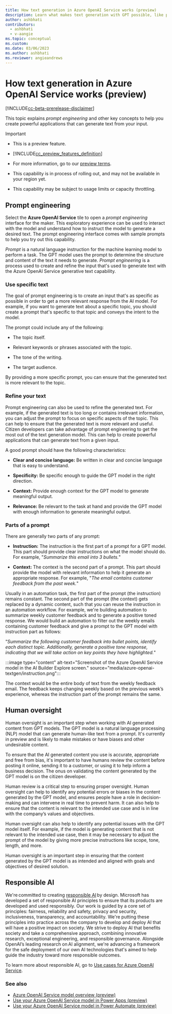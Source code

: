 ```yaml
---
title: How text generation in Azure OpenAI Service works (preview)
description: Learn what makes text generation with GPT possible, like prompt engineering, human inspection and oversight, and responsible AI in AI Builder.
author: ashbhati
contributors:
  - ashbhati
  - v-aangie
ms.topic: conceptual
ms.custom: 
ms.date: 03/06/2023
ms.author: ashbhati
ms.reviewer: angieandrews
---
```


# How text generation in Azure OpenAI Service works (preview)

[!INCLUDE[cc-beta-prerelease-disclaimer](./includes/cc-beta-prerelease-disclaimer.md)]

This topic explains *prompt engineering* and other key concepts to help you create powerful applications that can generate text from your input.

> [!IMPORTANT]
>
> - This is a preview feature.
>
> - [!INCLUDE[cc_preview_features_definition](includes/cc-preview-features-definition.md)]
>
> - For more information, go to our [preview terms](https://go.microsoft.com/fwlink/?linkid=2189520).
>- This capability is in process of rolling out, and may not be available in your region yet.
>
> - This capability  may be subject to usage limits or capacity throttling.

## Prompt engineering

Select the **Azure OpenAI Service** tile to open a *prompt engineering* interface for the maker. This exploratory experience can be used to interact with the model and understand how to instruct the model to generate a desired text. The prompt engineering interface comes with sample prompts to help you try out this capability.

*Prompt* is a natural language instruction for the machine learning model to perform a task. The GPT model uses the prompt to determine the structure and content of the text it needs to generate. *Prompt engineering* is a process used to create and refine the input that's used to generate text with the Azure OpenAI Service generative text capability.

### Use specific text

 The goal of prompt engineering is to create an input that's as specific as possible in order to get a more relevant response from the AI model. For example, if you want to generate text about a specific topic, you should create a prompt that's specific to that topic and conveys the intent to the model.

The prompt could include any of the following:

- The topic itself.

- Relevant keywords or phrases associated with the topic.

- The tone of the writing.

- The target audience.

By providing a more specific prompt, you can ensure that the generated text is more relevant to the topic.

### Refine your text

Prompt engineering can also be used to refine the generated text. For example, if the generated text is too long or contains irrelevant information, you can adjust the prompt to focus on specific aspects of the topic. This can help to ensure that the generated text is more relevant and useful. Citizen developers can take advantage of prompt engineering to get the most out of the text generation model. This can help to create powerful applications that can generate text from a given input. 

A good prompt should have the following characteristics: 

- **Clear and concise language:** Be written in clear and concise language that is easy to understand.

- **Specificity:** Be specific enough to guide the GPT model in the right direction.

- **Context:** Provide enough context for the GPT model to generate meaningful output.

- **Relevance:** Be relevant to the task at hand and  provide the GPT model with enough information to generate meaningful output.

### Parts of a prompt

There are generally two parts of any prompt:

- **Instruction:** The instruction is the first part of a prompt for a GPT model. This part should provide clear instructions on what the model should do. For example, "*Summarize this email into 3 bullets.*"

- **Context:** The context is the second part of a prompt. This part should provide the model with relevant information to help it generate an appropriate response. For example, "*The email contains customer feedback from the past week.*"

Usually in an automation task, the first part of the prompt (the instruction) remains constant. The second part of the prompt (the context) gets replaced by a dynamic content, such that you can reuse the instruction in an automation workflow. For example, we're building automation to summarize weekly customer feedback and to generate a positive toned response. We would build an automation to filter out the weekly emails containing customer feedback and give a prompt to the GPT model with instruction part as follows:

“*Summarize the following customer feedback into bullet points, identify each distinct topic. Additionally, generate a positive tone response, indicating that we will take action on key points they have highlighted.*"

:::image type="content" alt-text="Screenshot of the Azure OpenAI Service model in the AI Builder Explore screen." source="media/azure-openai-textgen/instruction.png":::

 The context would be the entire body of text from the weekly feedback email. The feedback keeps changing weekly based on the previous week’s experience, whereas the instruction part of the prompt remains the same.

## Human oversight

Human oversight is an important step when working with AI generated content from GPT models. The GPT model is a natural language processing (NLP) model that can generate human-like text from a prompt. It's currently in preview and is likely to make mistakes or have biases and other undesirable content.

To ensure that the AI generated content you use is accurate, appropriate and free from bias, it's important to have humans review the content before posting it online, sending it to a customer, or using it to help inform a business decision. The onus on validating the content generated by the GPT model is on the citizen developer. 

Human review is a critical step to ensuring proper oversight. Human oversight can help to identify any potential errors or biases in the content generated by the GPT model, and ensures people have a role in decision-making and can intervene in real time to prevent harm. It can also help to ensure that the content is relevant to the intended use case and is in line with the company’s values and objectives.

Human oversight can also help to identify any potential issues with the GPT model itself. For example, if the model is generating content that is not relevant to the intended use case, then it may be necessary to adjust the prompt of the model by giving more precise instructions like scope, tone, length, and more.

 Human oversight is an important step in ensuring that the content generated by the GPT model is as intended and aligned with goals and objectives of desired solution.

## Responsible AI  

We're committed to creating [responsible AI](https://blogs.microsoft.com/on-the-issues/2023/02/02/responsible-ai-chatgpt-artificial-intelligence/) by design. Microsoft has developed a set of responsible AI principles to ensure that its products are developed and used responsibly. Our work is guided by a core set of principles: fairness, reliability and safety, privacy and security, inclusiveness, transparency, and accountability. We're putting these principles into practice across the company to develop and deploy AI that will have a positive impact on society. We strive to deploy AI that benefits society and take a comprehensive approach, combining innovative research, exceptional engineering, and responsible governance. Alongside OpenAI’s leading research on AI alignment, we're advancing a framework for the safe deployment of our own AI technologies that's aimed to help guide the industry toward more responsible outcomes.

To learn more about responsible AI, go to [Use cases for Azure OpenAI Service](/legal/cognitive-services/openai/transparency-note?context=%2Fazure%2Fcognitive-services%2Fopenai%2Fcontext%2Fcontext).


### See also

- [Azure OpenAI Service model overview (preview)](prebuilt-azure-openai.md)
- [Use your Azure OpenAI Service model in Power Apps (preview)](azure-openai-model-papp.md)
- [Use your Azure OpenAI Service model in Power Automate (preview)](azure-openai-model-pauto.md)

